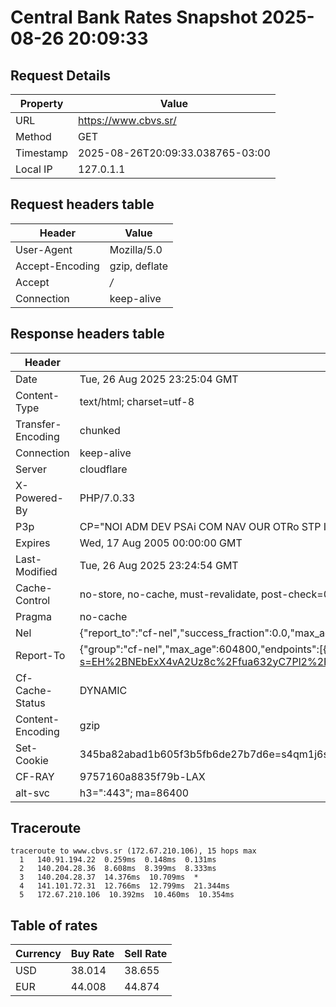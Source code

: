 # Central Bank Rates Snapshot 2025-08-26 20:09:33
## Request Details

| Property | Value |
|----------|-------|
| URL | https://www.cbvs.sr/ |
| Method | GET |
| Timestamp | 2025-08-26T20:09:33.038765-03:00 |
| Local IP | 127.0.1.1 |
    
## Request headers table

| Header | Value |
|--------|-------|
| User-Agent | Mozilla/5.0 |
| Accept-Encoding | gzip, deflate |
| Accept | */* |
| Connection | keep-alive |

    
## Response headers table
| Header | Value |
|--------|-------|
| Date | Tue, 26 Aug 2025 23:25:04 GMT |
| Content-Type | text/html; charset=utf-8 |
| Transfer-Encoding | chunked |
| Connection | keep-alive |
| Server | cloudflare |
| X-Powered-By | PHP/7.0.33 |
| P3p | CP="NOI ADM DEV PSAi COM NAV OUR OTRo STP IND DEM" |
| Expires | Wed, 17 Aug 2005 00:00:00 GMT |
| Last-Modified | Tue, 26 Aug 2025 23:24:54 GMT |
| Cache-Control | no-store, no-cache, must-revalidate, post-check=0, pre-check=0 |
| Pragma | no-cache |
| Nel | {"report_to":"cf-nel","success_fraction":0.0,"max_age":604800} |
| Report-To | {"group":"cf-nel","max_age":604800,"endpoints":[{"url":"https://a.nel.cloudflare.com/report/v4?s=EH%2BNEbExX4vA2Uz8c%2Ffua632yC7Pl2%2FgJBFDE3MoGQUkrCZi1rq1AxvLlxqZ8eS%2Bm5937S8uKVY8qSNxV%2Fm6mKyCBlT3NycFPhdH"}]} |
| Cf-Cache-Status | DYNAMIC |
| Content-Encoding | gzip |
| Set-Cookie | 345ba82abad1b605f3b5fb6de27b7d6e=s4qm1j6smetfnek68o2rc7lj96; HttpOnly; Path=/ |
| CF-RAY | 9757160a8835f79b-LAX |
| alt-svc | h3=":443"; ma=86400 |

## Traceroute 

```
traceroute to www.cbvs.sr (172.67.210.106), 15 hops max
  1   140.91.194.22  0.259ms  0.148ms  0.131ms 
  2   140.204.28.36  8.608ms  8.399ms  8.333ms 
  3   140.204.28.37  14.376ms  10.709ms  * 
  4   141.101.72.31  12.766ms  12.799ms  21.344ms 
  5   172.67.210.106  10.392ms  10.460ms  10.354ms 

```


## Table of rates

| Currency | Buy Rate | Sell Rate |
|----------|----------|-----------|
| USD | 38.014 | 38.655 |
| EUR | 44.008 | 44.874 |
